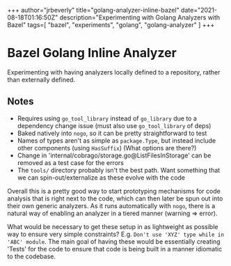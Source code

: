 +++
    author="jrbeverly"
    title="golang-analyzer-inline-bazel"
    date="2021-08-18T01:16:50Z"
    description="Experimenting with Golang Analyzers with Bazel"
    tags=[
  "bazel",
  "experiments",
  "golang",
  "golang-analyzer"
]
    +++
    
# Bazel Golang Inline Analyzer

Experimenting with having analyzers locally defined to a repository, rather than externally defined.

## Notes

- Requires using `go_tool_library` instead of `go_library` due to a dependency change issue (must also use `go_tool_library` of deps)
- Baked natively into `nogo`, so it can be pretty straightforward to test
- Names of types aren't as simple as `package.Type`, but instead include other components (using `HasSuffix`) (What options are there?)
- Change in 'internal/cobrago/storage.go@ListFilesInStorage' can be removed as a test case for the errors
- The `tools/` directory probably isn't the best path. Want something that we can spin-out/externalize as these evolve with the code

Overall this is a pretty good way to start prototyping mechanisms for code analysis that is right next to the code, which can then later be spun out into their own generic analyzers. As it runs automatically with `nogo`, there is a natural way of enabling an analyzer in a tiered manner (warning => error).

What would be necessary to get these setup in as lightweight as possible way to ensure very simple constraints? E.g. `Don't use 'XYZ' type while in 'ABC' module`. The main goal of having these would be essentially creating 'Tests' for the code to ensure that code is being built in a manner idiomatic to the codebase.
